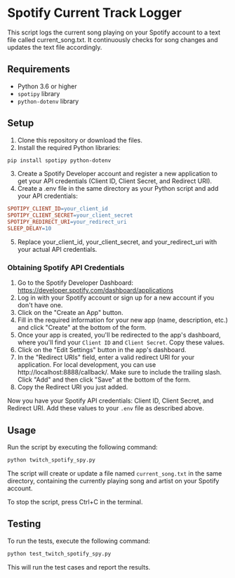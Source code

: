# Spotify Current Track Logger
This script logs the current song playing on your Spotify account to a text file called current_song.txt. It continuously checks for song changes and updates the text file accordingly.

## Requirements
- Python 3.6 or higher
- `spotipy` library
- `python-dotenv` library

## Setup
1. Clone this repository or download the files.
2. Install the required Python libraries:
```bash
pip install spotipy python-dotenv
```
3. Create a Spotify Developer account and register a new application to get your API credentials (Client ID, Client Secret, and Redirect URI).
4. Create a .env file in the same directory as your Python script and add your API credentials:
```makefile
SPOTIPY_CLIENT_ID=your_client_id
SPOTIPY_CLIENT_SECRET=your_client_secret
SPOTIPY_REDIRECT_URI=your_redirect_uri
SLEEP_DELAY=10
```
5. Replace your_client_id, your_client_secret, and your_redirect_uri with your actual API credentials.

### Obtaining Spotify API Credentials
1. Go to the Spotify Developer Dashboard: https://developer.spotify.com/dashboard/applications
2. Log in with your Spotify account or sign up for a new account if you don't have one.
3. Click on the "Create an App" button.
4. Fill in the required information for your new app (name, description, etc.) and click "Create" at the bottom of the form.
5. Once your app is created, you'll be redirected to the app's dashboard, where you'll find your `Client ID` and `Client Secret`. Copy these values.
6. Click on the "Edit Settings" button in the app's dashboard.
7. In the "Redirect URIs" field, enter a valid redirect URI for your application. For local development, you can use http://localhost:8888/callback/. Make sure to include the trailing slash. Click "Add" and then click "Save" at the bottom of the form.
8. Copy the Redirect URI you just added.

Now you have your Spotify API credentials: Client ID, Client Secret, and Redirect URI. Add these values to your `.env` file as described above.

## Usage
Run the script by executing the following command:

```bash
python twitch_spotify_spy.py
```

The script will create or update a file named `current_song.txt` in the same directory, containing the currently playing song and artist on your Spotify account.

To stop the script, press Ctrl+C in the terminal.

## Testing
To run the tests, execute the following command:

```bash
python test_twitch_spotify_spy.py
```

This will run the test cases and report the results.
